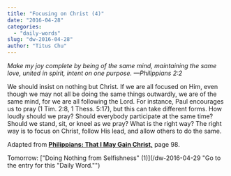 ```yaml
---
title: "Focusing on Christ (4)"
date: "2016-04-28"
categories: 
  - "daily-words"
slug: "dw-2016-04-28"
author: "Titus Chu"
---
```


_Make my joy complete by being of the same mind, maintaining the same love, united in spirit, intent on one purpose._ _—Philippians 2:2_

We should insist on nothing but Christ. If we are all focused on Him, even though we may not all be doing the same things outwardly, we are of the same mind, for we are all following the Lord. For instance, Paul encourages us to pray (1 Tim. 2:8, 1 Thess. 5:17), but this can take different forms. How loudly should we pray? Should everybody participate at the same time? Should we stand, sit, or kneel as we pray? What is the right way? The right way is to focus on Christ, follow His lead, and allow others to do the same.

Adapted from __[Philippians: That I May Gain Christ,](/book-philippians/ "Go to the listing for this book.")__ page 98.

Tomorrow: ["Doing Nothing from Selfishness" (1)](/dw-2016-04-29 "Go to the entry for this "Daily Word."")
